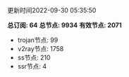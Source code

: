 更新时间2022-09-30 05:35:50

**总订阅: 64**
**总节点: 9934**
**有效节点: 2071**
- trojan节点: 99
- v2ray节点: 1758
- ss节点: 210
- ssr节点: 4
